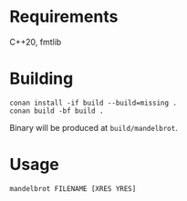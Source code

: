 # Requirements
C++20, fmtlib

# Building

```
conan install -if build --build=missing .
conan build -bf build .
```

Binary will be produced at `build/mandelbrot`.

# Usage

```
mandelbrot FILENAME [XRES YRES]
```
